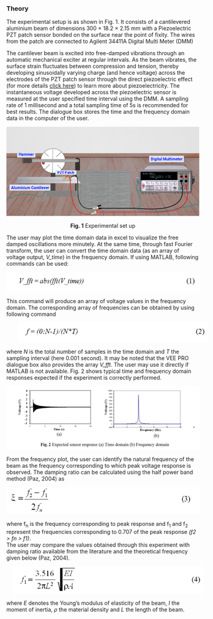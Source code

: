### Theory
	
The experimental setup is as shown in Fig. 1. It consists of a cantilevered aluminium beam of dimensions 300 × 18.2 × 2.15 mm with a Piezoelectric PZT patch sensor bonded on the surface near the point of fixity. The wires from the patch are connected to Agilent 34411A Digital Multi Meter (DMM) <!--which is in turn connected to the LAN port and thus accessible to the user through the internet/intranet. -->

The cantilever beam is excited into free-damped vibrations through an automatic mechanical exciter at regular intervals. As the beam vibrates, the surface strain fluctuates between compression and tension, thereby developing sinusoidally varying charge (and hence voltage) across the electrodes of the PZT patch sensor through the direct piezoelectric effect (for more details <a href="http://ssdl.iitd.ac.in/vssdl/piezo.pdf">click here</a>) to learn more about piezoelectricity. The instantaneous voltage developed across the piezoelectric sensor is measured at the user specified time interval using the DMM. A sampling rate of 1 millisecond and a total sampling time of 5s is recommended for best results. The dialogue box stores the time and the frequency domain data in the computer of the user.
<center>
	
<img src="images/theory1.png"/>

	
**Fig. 1** Experimental set up
	
</center>

The user may plot the time domain data in excel to visualize the free damped oscillations more minutely. At the same time, through fast Fourier transform, the user can convert the time domain data (as an array of voltage output, <i>V_time</i>) in the frequency domain. If using MATLAB, following commands can be used:

<img src="images/th2.png" height="50px" />

This command will produce an array of voltage values in the frequency domain. The corresponding array of frequencies can be obtained by using following command

<img src="images/th3.png" style="height:50px; padding-left: 30px;"/>

where <i>N</i> is the total number of samples in the time domain and <i>T</i> the sampling interval (here
0.001 second). It may be noted that the VEE PRO dialogue box also provides the array <i>V_fft</i>. The user may use it directly if MATLAB is not available. Fig. 2 shows typical time and frequency domain responses expected if the experiment is correctly performed.

<img src="images/th4.png"/>

From the frequency plot, the user can identify the natural frequency of the beam as the frequency corresponding to which peak voltage response is observed. The damping ratio can be calculated using the half power band method (Paz, 2004) as

<img src="images/th5.png" height="70px"/>

where f<sub>n</sub> is the frequency corresponding to peak response and f<sub>1</sub> and f<sub>2</sub> represent the frequencies corresponding to 0.707 of the peak response <i>(f2 > fn > f1)</i>.<br>
The user may compare the values obtained through this experiment with damping ratio available from the literature and the theoretical frequency given below (Paz, 2004).

<img src="images/th6.png" style="padding-left: 18px; height: 70px"/>

where <i>E</i> denotes the Young’s modulus of elasticity of the beam, <i>I</i> the moment of inertia, <i>ρ</i> the material density and <i>L</i> the length of the beam.
